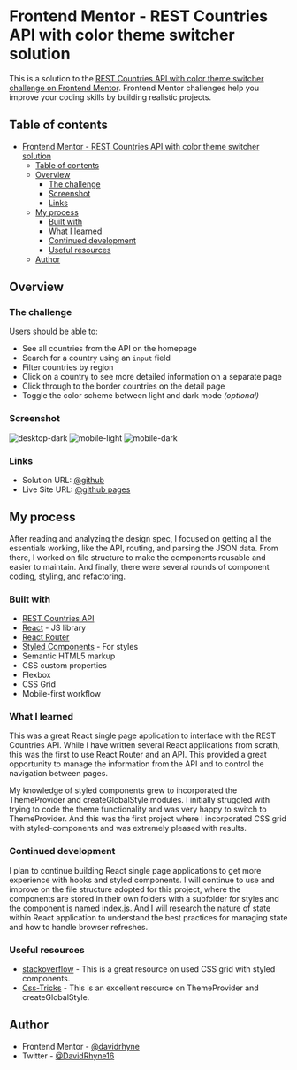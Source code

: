 # Frontend Mentor - REST Countries API with color theme switcher solution

This is a solution to the [REST Countries API with color theme switcher challenge on Frontend Mentor](https://www.frontendmentor.io/challenges/rest-countries-api-with-color-theme-switcher-5cacc469fec04111f7b848ca). Frontend Mentor challenges help you improve your coding skills by building realistic projects. 

## Table of contents

- [Frontend Mentor - REST Countries API with color theme switcher solution](#frontend-mentor---rest-countries-api-with-color-theme-switcher-solution)
  - [Table of contents](#table-of-contents)
  - [Overview](#overview)
    - [The challenge](#the-challenge)
    - [Screenshot](#screenshot)
    - [Links](#links)
  - [My process](#my-process)
    - [Built with](#built-with)
    - [What I learned](#what-i-learned)
    - [Continued development](#continued-development)
    - [Useful resources](#useful-resources)
  - [Author](#author)

## Overview

### The challenge

Users should be able to:

- See all countries from the API on the homepage
- Search for a country using an `input` field
- Filter countries by region
- Click on a country to see more detailed information on a separate page
- Click through to the border countries on the detail page
- Toggle the color scheme between light and dark mode *(optional)*

### Screenshot

![desktop-dark](https://user-images.githubusercontent.com/63062052/121948153-80495500-cd1c-11eb-8930-e2806239e386.png)
![mobile-light](https://user-images.githubusercontent.com/63062052/121949643-51cc7980-cd1e-11eb-8bd9-52a7ed82c564.png)
![mobile-dark](https://user-images.githubusercontent.com/63062052/121949746-7163a200-cd1e-11eb-9be3-f378461a9a2a.png)

### Links

- Solution URL: [@github](https://github.com/davidrhyne/rest-countries-api)
- Live Site URL: [@github pages](https://davidrhyne.github.io/rest-countries-api/)

## My process

After reading and analyzing the design spec, I focused on getting all the essentials working, like the API, routing, and parsing the JSON data. From there, I worked on file structure to make the components reusable and easier to maintain.  And finally, there were several rounds of component coding, styling, and refactoring.

### Built with

- [REST Countries API](https://restcountries.eu/)
- [React](https://reactjs.org/) - JS library
- [React Router](https://reactrouter.com/core/guides/quick-start)
- [Styled Components](https://styled-components.com/) - For styles
- Semantic HTML5 markup
- CSS custom properties
- Flexbox
- CSS Grid
- Mobile-first workflow

### What I learned

This was a great React single page application to interface with the REST Countries API.  While I have written several React applications from scrath, this was the first to use React Router and an API.  This provided a great opportunity to manage the information from the API and to control the navigation between pages.  

My knowledge of styled components grew to incorporated the ThemeProvider and createGlobalStyle modules.  I initially struggled with trying to code the theme functionality and was very happy to switch to ThemeProvider.  And this was the first project where I incorporated CSS grid with styled-components and was extremely pleased with results.

### Continued development

I plan to continue building React single page applications to get more experience with hooks and styled components.  I will continue to use and improve on the file structure adopted for this project, where the components are stored in their own folders with a subfolder for styles and the component is named index.js.  And I will research the nature of state within React application to understand the best practices for managing state and how to handle browser refreshes.

### Useful resources

- [stackoverflow](https://stackoverflow.com/questions/56900826/how-do-i-use-grid-template-areas-in-styled-components-with-react) - This is a great resource on used CSS grid with styled components.
- [Css-Tricks](https://css-tricks.com/theming-and-theme-switching-with-react-and-styled-components/) - This is an excellent resource on ThemeProvider and createGlobalStyle.

## Author

- Frontend Mentor - [@davidrhyne](https://www.frontendmentor.io/profile/davidrhyne)
- Twitter - [@DavidRhyne16](https://www.twitter.com/DavidRhyne16)

